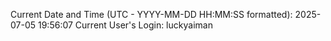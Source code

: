 Current Date and Time (UTC - YYYY-MM-DD HH:MM:SS formatted): 2025-07-05 19:56:07
Current User's Login: luckyaiman
